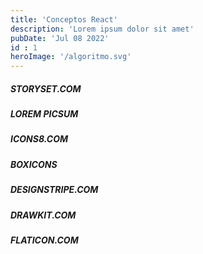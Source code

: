 ```yaml
---
title: 'Conceptos React'
description: 'Lorem ipsum dolor sit amet'
pubDate: 'Jul 08 2022'
id : 1
heroImage: '/algoritmo.svg'
---
```



##### STORYSET.COM



##### LOREM PICSUM

##### ICONS8.COM


##### BOXICONS

##### DESIGNSTRIPE.COM

##### DRAWKIT.COM

##### FLATICON.COM